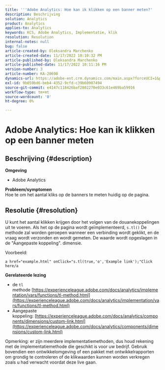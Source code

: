 ```yaml
---
title: '''Adobe Analytics: Hoe kan ik klikken op een banner meten?'
description: Beschrijving
solution: Analytics
product: Analytics
applies-to: Analytics
keywords: KCS, Adobe Analytics, Implementatie, klik
resolution: Resolution
internal-notes: null
bug: false
article-created-by: Oleksandra Marchenko
article-created-date: 11/17/2022 10:10:32 PM
article-published-by: Oleksandra Marchenko
article-published-date: 11/17/2022 10:11:16 PM
version-number: 3
article-number: KA-20698
dynamics-url: https://adobe-ent.crm.dynamics.com/main.aspx?forceUCI=1&pagetype=entityrecord&etn=knowledgearticle&id=440712a1-c466-ed11-9561-6045bd006b25
exl-id: 9b059bd6-beb4-4352-9cfd-c39b60907494
source-git-commit: e4147c118426baf2802270e033c61e469ba59916
workflow-type: tm+mt
source-wordcount: '0'
ht-degree: 0%

---
```


# Adobe Analytics: Hoe kan ik klikken op een banner meten

## Beschrijving {#description}

<b>Omgeving</b>
- Adobe Analytics

<b>Probleem/symptomen </b><br>Hoe te om het aantal kliks op de banners te meten huidig op de pagina.

## Resolutie {#resolution}


U kunt het aantal klikken krijgen door het volgen van de douanekoppelingen uit te voeren. Als het op de pagina wordt geïmplementeerd, `s.tl()` De methode zal worden geroepen wanneer een verbinding wordt geklikt, en de vraag wordt verzonden en wordt gemeten. De waarde wordt opgeslagen in de &quot;Aangepaste koppeling&quot;. dimensie.

Voorbeeld:


```
a href="example.html" onClick="s.tl(true,'o','Example link');"Click here/a
```


<b>Gerelateerde lezing</b>

- de `tl` methode [https://experienceleague.adobe.com/docs/analytics/implementation/vars/functions/tl-method.html](https://experienceleague.adobe.com/docs/analytics/implementation/vars/functions/tl-method.html)
- Aangepaste koppeling: [https://experienceleague.adobe.com/docs/analytics/components/dimensions/custom-link.html](https://experienceleague.adobe.com/docs/analytics/components/dimensions/custom-link.html)


Opmerking: er zijn meerdere implementatiemethoden, dus houd rekening met de implementatiemethode die geschikt is voor uw bedrijf. Gebruik bovendien een ontwikkelomgeving of een pakket met ontwikkelrapporten om grondig te controleren of de klikwaarden kunnen worden verkregen zoals u had verwacht voordat deze live gaan.
